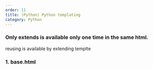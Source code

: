```yaml
---                  
order: 11   
title: (Python) Python templating   
category: Python   
---   
```

   
### Only extends is available only one time in the same html.   
reusing is available by extending templte

   
### 1. base.html   
